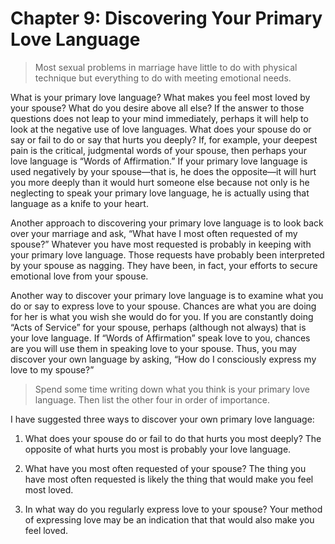 # Chapter 9: Discovering Your Primary Love Language

> Most sexual problems in marriage have little to do with physical technique but everything to do with meeting emotional needs.

What is your primary love language? What makes you feel most loved by your spouse? What do you desire above all else? If the answer to those questions does not leap to your mind immediately, perhaps it will help to look at the negative use of love languages. What does your spouse do or say or fail to do or say that hurts you deeply? If, for example, your deepest pain is the critical, judgmental words of your spouse, then perhaps your love language is “Words of Affirmation.” If your primary love language is used negatively by your spouse—that is, he does the opposite—it will hurt you more deeply than it would hurt someone else because not only is he neglecting to speak your primary love language, he is actually using that language as a knife to your heart.

Another approach to discovering your primary love language is to look back over your marriage and ask, “What have I most often requested of my spouse?” Whatever you have most requested is probably in keeping with your primary love language. Those requests have probably been interpreted by your spouse as nagging. They have been, in fact, your efforts to secure emotional love from your spouse.

Another way to discover your primary love language is to examine what you do or say to express love to your spouse. Chances are what you are doing for her is what you wish she would do for you. If you are constantly doing “Acts of Service” for your spouse, perhaps (although not always) that is your love language. If “Words of Affirmation” speak love to you, chances are you will use them in speaking love to your spouse. Thus, you may discover your own language by asking, “How do I consciously express my love to my spouse?”

> Spend some time writing down what you think is your primary love language. Then list the other four in order of importance.

I have suggested three ways to discover your own primary love language:

1. What does your spouse do or fail to do that hurts you most deeply? The opposite of what hurts you most is probably your love language.

2. What have you most often requested of your spouse? The thing you have most often requested is likely the thing that would make you feel most loved.

3. In what way do you regularly express love to your spouse? Your method of expressing love may be an indication that that would also make you feel loved.
